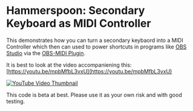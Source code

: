 # Hammerspoon: Secondary Keyboard as MIDI Controller

This demonstrates how you can turn a secondary keybaord into a MIDI Controller which then can used to power shortcuts in programs like [OBS Studio](https://obsproject.com/) via the [OBS-MIDI Plugin](https://github.com/cpyarger/obs-midi).

It is best to look at the video accompaniening this: [https://youtu.be/mpbMfbL3vxU](https://youtu.be/mpbMfbL3vxU)

[![YouTube Video Thumbnail](http://i3.ytimg.com/vi/mpbMfbL3vxU/maxresdefault.jpg "YouTube Video Thumbnail")](https://youtu.be/mpbMfbL3vxU)

This code is beta at best. Please use it as your own risk and with good testing.
